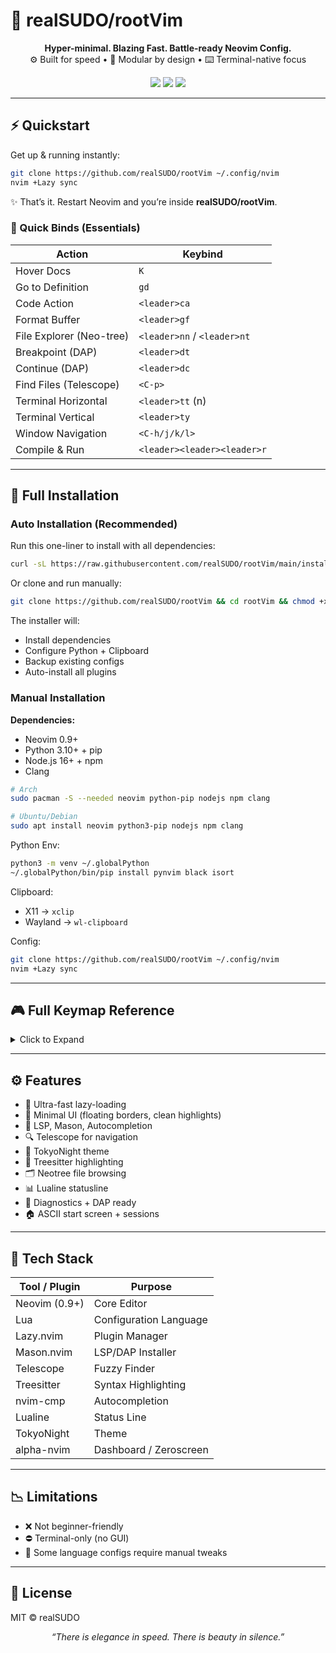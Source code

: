 # 🧠 realSUDO/rootVim

<p align="center">
  <b>Hyper-minimal. Blazing Fast. Battle-ready Neovim Config.</b><br>
  ⚙️ Built for speed • 🧩 Modular by design • ⌨️ Terminal-native focus
</p>

<p align="center">
  <img src="https://img.shields.io/badge/Neovim-%E2%9C%94-green?style=flat-square&logo=neovim&logoColor=white" />
  <img src="https://img.shields.io/badge/Status-Active-blue?style=flat-square&logo=github" />
  <img src="https://img.shields.io/badge/Linux-Hyprland%20%7C%20Arch-black?style=flat-square&logo=arch-linux" />
</p>

---

## ⚡ Quickstart

Get up & running instantly:

```bash
git clone https://github.com/realSUDO/rootVim ~/.config/nvim 
nvim +Lazy sync
```

✨ That’s it. Restart Neovim and you’re inside **realSUDO/rootVim**.

### 🔑 Quick Binds (Essentials)

| Action                  | Keybind                |
|--------------------------|------------------------|
| Hover Docs               | `K`                   |
| Go to Definition         | `gd`                  |
| Code Action              | `<leader>ca`          |
| Format Buffer            | `<leader>gf`          |
| File Explorer (Neo-tree) | `<leader>nn` / `<leader>nt` |
| Breakpoint (DAP)         | `<leader>dt`          |
| Continue (DAP)           | `<leader>dc`          |
| Find Files (Telescope)   | `<C-p>`               |
| Terminal Horizontal      | `<leader>tt` (n)      |
| Terminal Vertical        | `<leader>ty`          |
| Window Navigation        | `<C-h/j/k/l>`         |
| Compile & Run            | `<leader><leader><leader>r` |

---

## 🚀 Full Installation

### Auto Installation (Recommended)

Run this one-liner to install with all dependencies:

```bash
curl -sL https://raw.githubusercontent.com/realSUDO/rootVim/main/install.sh | bash
```

Or clone and run manually:

```bash
git clone https://github.com/realSUDO/rootVim && cd rootVim && chmod +x install.sh && ./install.sh
```

The installer will:
- Install dependencies
- Configure Python + Clipboard
- Backup existing configs
- Auto-install all plugins

### Manual Installation

**Dependencies:**
- Neovim 0.9+
- Python 3.10+ + pip
- Node.js 16+ + npm
- Clang

```bash
# Arch
sudo pacman -S --needed neovim python-pip nodejs npm clang

# Ubuntu/Debian
sudo apt install neovim python3-pip nodejs npm clang
```

Python Env:
```bash
python3 -m venv ~/.globalPython
~/.globalPython/bin/pip install pynvim black isort
```

Clipboard:
- X11 → `xclip`
- Wayland → `wl-clipboard`

Config:
```bash
git clone https://github.com/realSUDO/rootVim ~/.config/nvim
nvim +Lazy sync
```

---

## 🎮 Full Keymap Reference

<details>
<summary>Click to Expand</summary>

### LSP
- `K` → Hover docs  
- `gd` → Go to definition  
- `<leader>ca` → Code actions (normal/visual)

### Tree-sitter
- `<C-space>` → Init selection / Node incremental  
- `<bs>` → Node decremental

### Null-ls
- `<leader>gf` → Format buffer (5s timeout)

### Neo-tree
- `<leader>nn` → Reveal filesystem (left)  
- `<leader>nt` → Toggle tree

### Debugging (DAP)
- `<leader>dt` → Toggle breakpoint  
- `<leader>dc` → Continue execution

### Completions (nvim-cmp)
- `<C-b>` / `<C-f>` → Scroll docs up/down  
- `<C-Space>` → Trigger completion  
- `<C-e>` → Abort completion  
- `<CR>` → Confirm selection

### Navigation
- `<C-h/j/k/l>` → Window navigation (left/down/up/right)

### Terminals
- `<leader>tt` (t) → Close terminal pane  
- `<leader>tt` (n) → Open horizontal terminal  
- `<leader>ty` → Open vertical terminal

### Utilities
- `<C-p>` → Find files (Telescope)  
- `<leader><leader><leader>r` → Save + Compile & Run  
- `<leader><leader>co` → Toggle Copilot  
- `<leader>tw` → Toggle line wrap

### Snippets
- `<Tab>` → Expand snippet / Jump forward  
- `<S-Tab>` → Jump backward

</details>

---

## ⚙️ Features
- 🚀 Ultra-fast lazy-loading
- 🎯 Minimal UI (floating borders, clean highlights)
- 🔧 LSP, Mason, Autocompletion
- 🔍 Telescope for navigation
- 🌌 TokyoNight theme
- 📜 Treesitter highlighting
- 🗂️ Neotree file browsing
- 📊 Lualine statusline
- 🧠 Diagnostics + DAP ready
- 🏠 ASCII start screen + sessions

---

## 🧩 Tech Stack

| Tool / Plugin   | Purpose                        |
|-----------------|--------------------------------|
| Neovim (0.9+)   | Core Editor                    |
| Lua             | Configuration Language         |
| Lazy.nvim       | Plugin Manager                 |
| Mason.nvim      | LSP/DAP Installer              |
| Telescope       | Fuzzy Finder                   |
| Treesitter      | Syntax Highlighting            |
| nvim-cmp        | Autocompletion                 |
| Lualine         | Status Line                    |
| TokyoNight      | Theme                          |
| alpha-nvim      | Dashboard / Zeroscreen         |

---

## 📉 Limitations
- ❌ Not beginner-friendly
- ⛔ Terminal-only (no GUI)
- 🌱 Some language configs require manual tweaks

---

## 🪪 License

MIT © realSUDO

<p align="center"><i>“There is elegance in speed. There is beauty in silence.”</i></p>

